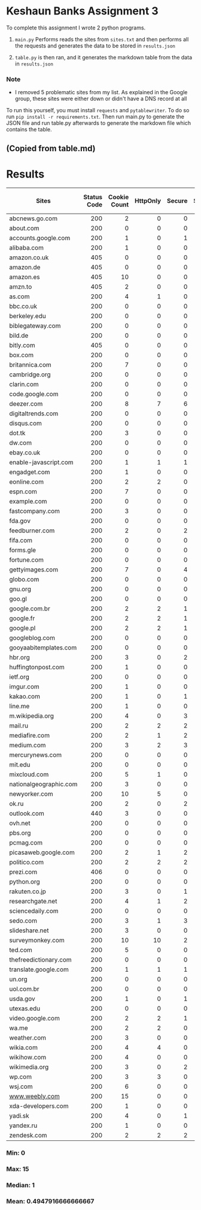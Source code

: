 # Keshaun Banks Assignment 3
To complete this assignment I wrote 2 python programs.
1) ``main.py`` Performs reads the sites from ``sites.txt`` and then performs all the requests and generates the data to be stored in ``results.json``

2) ``table.py`` is then ran, and it generates the markdown table from the data in ``results.json``

### Note
* I removed 5 problematic sites from my list. As explained in the Google group, these sites were either down or didn't have a DNS record at all

To run this yourself, you must install ``requests`` and ``pytablewriter``. To do so run ``pip install -r requirements.txt``. Then run main.py to generate the JSON file and run table.py afterwards to generate the markdown file
which contains the table.

## (Copied from table.md)
# Results
|        Sites         |Status Code|Cookie Count|HttpOnly|Secure|SameSite|SameSite Strict|SameSite Lax|SameSite None|Path|Non-default Path|
|----------------------|----------:|-----------:|-------:|-----:|-------:|--------------:|-----------:|------------:|---:|---------------:|
|abcnews.go.com        |        200|           2|       0|     0|       0|              0|           0|            0|   2|               0|
|about.com             |        200|           0|       0|     0|       0|              0|           0|            0|   0|               0|
|accounts.google.com   |        200|           1|       0|     1|       1|              0|           0|            0|   0|               0|
|alibaba.com           |        200|           1|       0|     0|       0|              0|           0|            0|   1|               0|
|amazon.co.uk          |        405|           0|       0|     0|       0|              0|           0|            0|   0|               0|
|amazon.de             |        405|           0|       0|     0|       0|              0|           0|            0|   0|               0|
|amazon.es             |        405|          10|       0|     0|       0|              0|           0|            0|  10|               0|
|amzn.to               |        405|           2|       0|     0|       0|              0|           0|            0|   1|               0|
|as.com                |        200|           4|       1|     0|       1|              0|           0|            1|   4|               2|
|bbc.co.uk             |        200|           0|       0|     0|       0|              0|           0|            0|   0|               0|
|berkeley.edu          |        200|           0|       0|     0|       0|              0|           0|            0|   0|               0|
|biblegateway.com      |        200|           0|       0|     0|       0|              0|           0|            0|   0|               0|
|bild.de               |        200|           0|       0|     0|       0|              0|           0|            0|   0|               0|
|bitly.com             |        405|           0|       0|     0|       0|              0|           0|            0|   0|               0|
|box.com               |        200|           0|       0|     0|       0|              0|           0|            0|   0|               0|
|britannica.com        |        200|           7|       0|     0|       0|              0|           0|            0|   0|               0|
|cambridge.org         |        200|           0|       0|     0|       0|              0|           0|            0|   0|               0|
|clarin.com            |        200|           0|       0|     0|       0|              0|           0|            0|   0|               0|
|code.google.com       |        200|           0|       0|     0|       0|              0|           0|            0|   0|               0|
|deezer.com            |        200|           8|       7|     6|       3|              0|           0|            7|   4|               2|
|digitaltrends.com     |        200|           0|       0|     0|       0|              0|           0|            0|   0|               0|
|disqus.com            |        200|           0|       0|     0|       0|              0|           0|            0|   0|               0|
|dot.tk                |        200|           3|       0|     0|       0|              0|           0|            0|   3|               0|
|dw.com                |        200|           0|       0|     0|       0|              0|           0|            0|   0|               0|
|ebay.co.uk            |        200|           0|       0|     0|       0|              0|           0|            0|   0|               0|
|enable-javascript.com |        200|           1|       1|     1|       0|              0|           1|            0|   1|               0|
|engadget.com          |        200|           1|       0|     0|       0|              0|           0|            0|   1|               0|
|eonline.com           |        200|           2|       2|     0|       2|              2|           0|            0|   2|               1|
|espn.com              |        200|           7|       0|     0|       0|              0|           0|            0|   7|               0|
|example.com           |        200|           0|       0|     0|       0|              0|           0|            0|   0|               0|
|fastcompany.com       |        200|           3|       0|     0|       0|              0|           0|            0|   2|               0|
|fda.gov               |        200|           0|       0|     0|       0|              0|           0|            0|   0|               0|
|feedburner.com        |        200|           2|       0|     2|       1|              0|           0|            0|   0|               0|
|fifa.com              |        200|           0|       0|     0|       0|              0|           0|            0|   0|               0|
|forms.gle             |        200|           0|       0|     0|       0|              0|           0|            0|   0|               0|
|fortune.com           |        200|           0|       0|     0|       0|              0|           0|            0|   0|               0|
|gettyimages.com       |        200|           7|       0|     4|       0|              0|           0|            0|   7|               0|
|globo.com             |        200|           0|       0|     0|       0|              0|           0|            0|   0|               0|
|gnu.org               |        200|           0|       0|     0|       0|              0|           0|            0|   0|               0|
|goo.gl                |        200|           0|       0|     0|       0|              0|           0|            0|   0|               0|
|google.com.br         |        200|           2|       2|     1|       2|              0|           0|            0|   2|               0|
|google.fr             |        200|           2|       2|     1|       2|              0|           0|            0|   2|               0|
|google.pl             |        200|           2|       2|     1|       2|              0|           0|            0|   2|               0|
|googleblog.com        |        200|           0|       0|     0|       0|              0|           0|            0|   0|               0|
|gooyaabitemplates.com |        200|           0|       0|     0|       0|              0|           0|            0|   0|               0|
|hbr.org               |        200|           3|       0|     2|       2|              0|           0|            0|   0|               0|
|huffingtonpost.com    |        200|           1|       0|     0|       0|              0|           0|            0|   1|               0|
|ietf.org              |        200|           0|       0|     0|       0|              0|           0|            0|   0|               0|
|imgur.com             |        200|           1|       0|     0|       0|              0|           0|            0|   1|               0|
|kakao.com             |        200|           1|       0|     1|       0|              0|           0|            0|   0|               0|
|line.me               |        200|           1|       0|     0|       0|              0|           0|            0|   1|               0|
|m.wikipedia.org       |        200|           4|       0|     3|       0|              0|           0|            0|   0|               0|
|mail.ru               |        200|           2|       2|     2|       2|              0|           0|            2|   2|               0|
|mediafire.com         |        200|           2|       1|     2|       0|              0|           0|            1|   2|               1|
|medium.com            |        200|           3|       2|     3|       2|              0|           0|            2|   1|               1|
|mercurynews.com       |        200|           0|       0|     0|       0|              0|           0|            0|   0|               0|
|mit.edu               |        200|           0|       0|     0|       0|              0|           0|            0|   0|               0|
|mixcloud.com          |        200|           5|       1|     0|       1|              0|           1|            0|   0|               0|
|nationalgeographic.com|        200|           3|       0|     0|       0|              0|           0|            0|   3|               0|
|newyorker.com         |        200|          10|       5|     0|       7|              1|           0|            5|   7|               4|
|ok.ru                 |        200|           2|       0|     2|       2|              0|           0|            0|   0|               0|
|outlook.com           |        440|           3|       0|     0|       0|              0|           0|            0|   3|               0|
|ovh.net               |        200|           0|       0|     0|       0|              0|           0|            0|   0|               0|
|pbs.org               |        200|           0|       0|     0|       0|              0|           0|            0|   0|               0|
|pcmag.com             |        200|           0|       0|     0|       0|              0|           0|            0|   0|               0|
|picasaweb.google.com  |        200|           2|       1|     2|       2|              0|           0|            0|   1|               1|
|politico.com          |        200|           2|       2|     2|       2|              0|           0|            2|   2|               0|
|prezi.com             |        406|           0|       0|     0|       0|              0|           0|            0|   0|               0|
|python.org            |        200|           0|       0|     0|       0|              0|           0|            0|   0|               0|
|rakuten.co.jp         |        200|           3|       0|     1|       0|              0|           0|            0|   2|               0|
|researchgate.net      |        200|           4|       1|     2|       1|              0|           0|            1|   3|               1|
|sciencedaily.com      |        200|           0|       0|     0|       0|              0|           0|            0|   0|               0|
|sedo.com              |        200|           3|       1|     3|       1|              0|           0|            1|   2|               1|
|slideshare.net        |        200|           3|       0|     0|       0|              0|           0|            0|   3|               0|
|surveymonkey.com      |        200|          10|      10|     2|      10|              0|           0|            0|   0|               0|
|ted.com               |        200|           5|       0|     0|       0|              0|           0|            0|   1|               0|
|thefreedictionary.com |        200|           0|       0|     0|       0|              0|           0|            0|   0|               0|
|translate.google.com  |        200|           1|       1|     1|       1|              0|           0|            0|   1|               0|
|un.org                |        200|           0|       0|     0|       0|              0|           0|            0|   0|               0|
|uol.com.br            |        200|           0|       0|     0|       0|              0|           0|            0|   0|               0|
|usda.gov              |        200|           1|       0|     1|       0|              0|           0|            0|   0|               0|
|utexas.edu            |        200|           0|       0|     0|       0|              0|           0|            0|   0|               0|
|video.google.com      |        200|           2|       2|     1|       2|              0|           0|            0|   2|               0|
|wa.me                 |        200|           2|       2|     0|       0|              0|           0|            2|   2|               0|
|weather.com           |        200|           3|       0|     0|       0|              0|           0|            0|   3|               2|
|wikia.com             |        200|           4|       4|     0|       4|              0|           0|            4|   4|               0|
|wikihow.com           |        200|           4|       0|     0|       0|              0|           0|            0|   4|               0|
|wikimedia.org         |        200|           3|       0|     2|       0|              0|           0|            0|   0|               0|
|wp.com                |        200|           3|       3|     0|       0|              1|           0|            2|   3|               0|
|wsj.com               |        200|           6|       0|     0|       0|              0|           0|            0|   0|               0|
|www.weebly.com        |        200|          15|       0|     0|       0|              1|           0|            2|  13|               4|
|xda-developers.com    |        200|           1|       0|     0|       0|              0|           0|            0|   1|               0|
|yadi.sk               |        200|           4|       0|     1|       2|              0|           0|            0|   2|               1|
|yandex.ru             |        200|           1|       0|     0|       0|              0|           0|            0|   1|               0|
|zendesk.com           |        200|           2|       2|     2|       2|              0|           0|            2|   2|               0|

### Min: 0 

### Max: 15 

### Median: 1 

### Mean: 0.4947916666666667 
